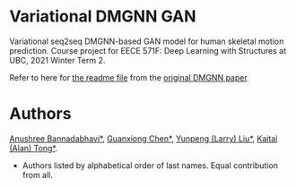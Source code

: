 Variational DMGNN GAN
==============================

Variational seq2seq DMGNN-based GAN model for human skeletal motion prediction. Course project for EECE 571F: Deep Learning with Structures at UBC, 2021 Winter Term 2.

Refer to here for [the readme file](README_DMGNN.md) from the [original DMGNN paper](https://arxiv.org/abs/2003.08802).

# Authors
[Anushree Bannadabhavi*](https://www.linkedin.com/in/anushree-bannadabhavi-585435122/?originalSubdomain=ca), [Guanxiong Chen*](https://www.linkedin.com/in/guanxiongchen/), [Yunpeng (Larry) Liu*](https://www.linkedin.com/in/larry-liu-323b51126/), [Kaitai (Alan) Tong*](https://www.linkedin.com/in/alan-tong/).

* Authors listed by alphabetical order of last names. Equal contribution from all.